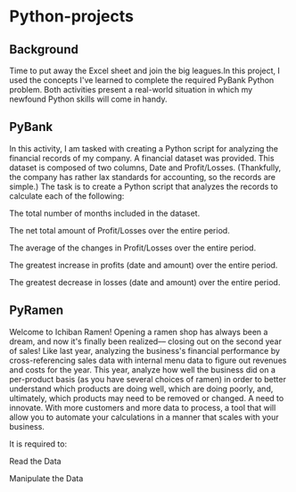 # Python-projects

## Background

Time to put away the Excel sheet and join the big leagues.In this project, I used the concepts I've learned to complete the required PyBank Python problem. Both activities present a real-world situation in which my newfound Python skills will come in handy. 


## PyBank 

In this activity, I am tasked with creating a Python script for analyzing the financial records of my company. A financial dataset was provided. This dataset is composed of two columns, Date and Profit/Losses. (Thankfully, the company has rather lax standards for accounting, so the records are simple.)
The task is to create a Python script that analyzes the records to calculate each of the following:


The total number of months included in the dataset.


The net total amount of Profit/Losses over the entire period.


The average of the changes in Profit/Losses over the entire period.


The greatest increase in profits (date and amount) over the entire period.


The greatest decrease in losses (date and amount) over the entire period.



## PyRamen

Welcome to Ichiban Ramen!
Opening a ramen shop has always been a dream, and now it's finally been realized–– closing out on the second year of sales! Like last year, analyzing the business's financial performance by cross-referencing  sales data with  internal menu data to figure out revenues and costs for the year.
This year,  analyze how well the business did on a per-product basis (as you have several choices of ramen) in order to better understand which products are doing well, which are doing poorly, and, ultimately, which products may need to be removed or changed.
A  need to innovate. With more customers and more data to process, a tool that will allow you to automate your calculations in a manner that scales with your business.

It is required to:


Read the Data


Manipulate the Data
